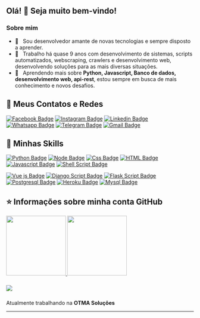 ## Olá! 👋 Seja muito bem-vindo!

<h3> Sobre mim </h3>

- 🤔 &nbsp; Sou desenvolvedor amante de novas tecnologias e sempre disposto a aprender.
- 💼 &nbsp; Trabalho há quase 9 anos com desenvolvimento de sistemas, scripts automatizados, webscraping,
crawlers e desenvolvimento web, desenvolvendo soluções
para as mais diversas situações.
- 🌱 &nbsp; Aprendendo mais sobre **Python, Javascript, Banco de dados, desenvolvimento web, api-rest**, estou sempre em busca de mais conhecimento e novos desafios.

## 💬 Meus Contatos e Redes

[![Facebook Badge](https://img.shields.io/badge/-Facebook-blue?style=for-the-badge&logo=Facebook&logoColor=white&link=https://github.com/cleitonleonel)](https://www.facebook.com/cleiton.creton.9/)
[![Instagram Badge](https://img.shields.io/badge/-instagram-red?style=for-the-badge&logo=instagram&logoColor=white&link=https://github.com/cleitonleonel)](https://www.instagram.com/cleiton.creton.9/)
[![Linkedin Badge](https://img.shields.io/badge/-Linkedin-blue?style=for-the-badge&logo=Linkedin&logoColor=white&link=https://github.com/cleitonleonel)](https://www.linkedin.com/in/cleiton-leonel-creton-331138167/)
[![Whatsapp Badge](https://img.shields.io/badge/WhatsApp-25D366?style=for-the-badge&logo=whatsapp&logoColor=white&link=https://github.com/cleitonleonel)](https://wa.me/27995772291)
[![Telegram Badge](https://img.shields.io/badge/Telegram-2CA5E0?style=for-the-badge&logo=telegram&logoColor=white&link=https://github.com/cleitonleonel)](https://t.me/CleitonLC)
[![Gmail Badge](https://img.shields.io/badge/Gmail-D14836?style=for-the-badge&logo=gmail&logoColor=white&link=https://github.com/cleitonleonel)](cleiton.leonel@gmail.com)
</h4>

## 🚀 Minhas Skills

[![Python Badge](https://img.shields.io/badge/Python-3776AB?style=for-the-badge&logo=python&logoColor=white)]()
[![Node Badge](https://img.shields.io/badge/Node.js-43853D?style=for-the-badge&logo=node.js&logoColor=white)]()
[![Css Badge](https://img.shields.io/badge/CSS-239120?style=for-the-badge&logo=css3&logoColor=white)]()
[![HTML Badge](https://img.shields.io/badge/HTML-239120?style=for-the-badge&logo=html5&logoColor=white)]()
[![Javascript Badge](https://img.shields.io/badge/Javascript-F7DF1E?style=for-the-badge&logo=javascript&logoColor=white)]()
[![Shell Script Badge](https://img.shields.io/badge/Shell_Script-121011?style=for-the-badge&logo=gnu-bash&logoColor=white)]()

[![Vue js Badge](https://img.shields.io/badge/Vue.js-35495E?style=for-the-badge&logo=vue.js&logoColor=white)]()
[![Django Script Badge](https://img.shields.io/badge/Django-092E20?style=for-the-badge&logo=django&logoColor=white)]()
[![Flask Script Badge](https://img.shields.io/badge/Flask-000000?style=for-the-badge&logo=flask&logoColor=white)]()
[![Postgresql Badge](https://img.shields.io/badge/PostgreSQL-316192?style=for-the-badge&logo=postgresql&logoColor=white)]()
[![Heroku Badge](https://img.shields.io/badge/Heroku-430098?style=for-the-badge&logo=heroku&logoColor=white)]()
[![Mysql Badge](https://img.shields.io/badge/MySQL-00000F?style=for-the-badge&logo=mysql&logoColor=white)]()

## ⭐ Informações sobre minha conta GitHub
<div>
    <a href="https://github.com/cleitonleonel">
    <img height="160em" src="https://github-readme-stats-sigma-five.vercel.app/api/?username=cleitonleonel&show_icons=true&theme=dracula&include_all_commits=true&count_private=true"/>
    <img height="160em" src="https://github-readme-stats-sigma-five.vercel.app/api/top-langs/?username=CleitonLeonel&layout=compact&langs_count=16&theme=dracula"/><br></a>
</div>

###

<div>
    <img src="https://img.shields.io/static/v1?label=Overview&message=CLEITON&color=f8efd4&style=for-the-badge&logo=GitHub">
</div>

###

<div>
<p>

Atualmente trabalhando na **OTMA Soluções**
<br/>
</p>
<hr>
</div>
